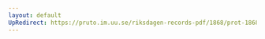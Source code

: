 ```yaml
---
layout: default
UpRedirect: https://pruto.im.uu.se/riksdagen-records-pdf/1868/prot-1868--fk--506/prot-1868--fk--506_081.pdf
---
```

